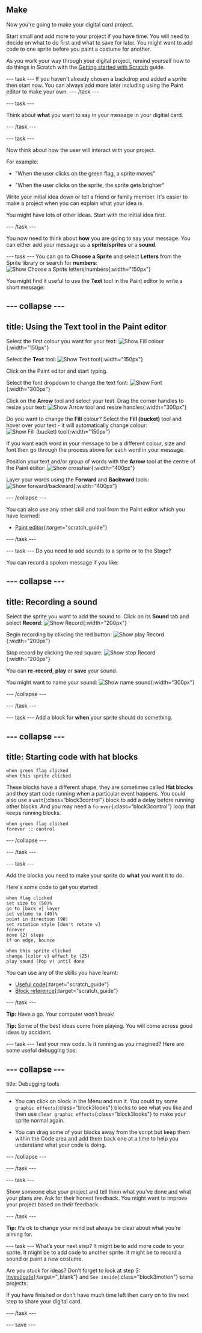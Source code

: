 ## Make
Now you're going to make your digital card project. 

Start small and add more to your project if you have time. You will need to decide on what to do first and what to save for later. You might want to add code to one sprite before you paint a costume for another. 

As you work your way through your digital project, remind yourself how to do things in Scratch with the [Getting started with Scratch](https://learning-admin.raspberrypi.org/en/projects/getting-started-scratch) guide. 

--- task ---
If you haven't already chosen a backdrop and added a sprite then start now. You can always add more later including using the Paint editor to make your own. 
--- /task ---

--- task ---

Think about **what** you want to say in your message in your digitial card.

--- /task ---

--- task ---

Now think about how the user will interact with your project.

For example:
+ "When the user clicks on the green flag, a sprite moves"

+ "When the user clicks on the sprite, the sprite gets brighter"

Write your initial idea down or tell a friend or family member. It's easier to make a project when you can explain what your idea is.

You might have lots of other ideas. Start with the initial idea first.

--- /task ---

You now need to think about **how** you are going to say your message. You can either add your message as a **sprite/sprites** or a **sound**.

--- task ---
You can go to **Choose a Sprite** and select **Letters** from the Sprite library or search for **numbers**:
![Show Choose a Sprite letters/numbers](images/from-me-letters-numbers.png){:width="150px"}

You might find it useful to use the **Text** tool in the Paint editor to write a short message: 

--- collapse ---
---
title: Using the Text tool in the Paint editor
---

Select the first colour you want for your text:
![Show Fill colour](images/from-me-fill-colour.png){:width="150px"}

Select the **Text** tool:
![Show Text tool](images/from-me-text-tool.png){:width="150px"}

Click on the Paint editor and start typing.

Select the font dropdown to change the text font:
![Show Font](images/from-me-text-font.png){:width="300px"}

Click on the **Arrow** tool and select your text. Drag the corner handles to resize your text:
![Show Arrow tool and resize handles](images/from-me-arrow-resize.png){:width="300px"}

Do you want to change the **Fill** colour? Select the **Fill (bucket)** tool and hover over your text - it will automatically change colour:
![Show Fill (bucket) tool](images/from-me-fill-bucket.png){:width="150px"}

If you want each word in your message to be a different colour, size and font then go through the process above for each word in your message.

Position your text and/or group of words with the **Arrow** tool at the centre of the Paint editor:
![Show crosshair](images/from-me-paint-editor-centre.png){:width="400px"}

Layer your words using the **Forward** and **Backward** tools:
![Show forward/backward](images/from-me-paint-editor-forward-backward.png){:width="400px"}

--- /collapse ---

You can also use any other skill and tool from the Paint editor which you have learned:

+ [Paint editor](https://learning-admin.raspberrypi.org/en/projects/getting-started-scratch/6){:target="scratch_guide"}

--- /task ---

--- task ---
Do you need to add sounds to a sprite or to the Stage?

You can record a spoken message if you like:

--- collapse ---
---
title: Recording a sound
---

Select the sprite you want to add the sound to. Click on its **Sound** tab and select **Record**:
![Show Record](images/from-me-record.png){:width="200px"}

Begin recording by clikcing the red button:
![Show play Record](images/from-me-start-sound.png){:width="200px"}

Stop record by clicking the red square:
![Show stop  Record](images/from-me-stop-sound.png){:width="200px"}

You can **re-record**, **play** or **save** your sound.

You might want to name your sound:
![Show name sound](images/from-me-name-sound.png){:width="300px"}

--- /collapse ---

--- /task ---

--- task ---
Add a block for **when** your sprite should do something.

--- collapse ---
---
title: Starting code with hat blocks
---

```blocks3
when green flag clicked
when this sprite clicked
```

These blocks have a different shape, they are sometimes called **Hat blocks** and they start code running when a particular event happens.
You could also use a `wait`{:class=“block3control”} block to add a delay before running other blocks.
And you may need a `forever`{:class=“block3control”} loop that keeps running blocks.

```blocks3
when green flag clicked
forever :: control
```
--- /collapse ---

--- /task ---

--- task ---

Add the blocks you need to make your sprite do **what** you want it to do.

Here's some code to get you started:

```blocks3
when flag clicked
set size to (50)%
go to [back v] layer
set volume to (40)%
point in direction (90)
set rotation style [don't rotate v]
forever
move (2) steps
if on edge, bounce

when this sprite clicked
change [color v] effect by (25)
play sound (Pop v) until done
```

You can use any of the skills you have learnt:

+ [Useful code](https://learning-admin.raspberrypi.org/en/projects/getting-started-scratch/4){:target="scratch_guide"}
+ [Block reference](https://learning-admin.raspberrypi.org/en/projects/getting-started-scratch/5){:target="scratch_guide"}

--- /task ---

**Tip:** Have a go. Your computer won’t break!

**Tip:** Some of the best ideas come from playing. You will come across good ideas by accident.

--- task ---
Test your new code. Is it running as you imagined? Here are some useful debugging tips:

--- collapse ---
---

title: Debugging tools

---

+ You can click on block in the Menu and run it. You could try some `graphic effects`{:class="block3looks"} blocks to see what you like and then use `clear graphic effects`{:class="block3looks"} to make your sprite normal again.

+ You can drag some of your blocks away from the script but keep them within the Code area and add them back one at a time to help you understand what your code is doing.

--- /collapse ---

--- /task ---

--- task ---

Show someone else your project and tell them what you’ve done and what your plans are. Ask for their honest feedback. You might want to improve your project based on their feedback.

--- /task ---

**Tip:** It’s ok to change your mind but always be clear about what you’re aiming for.

--- task ---
What’s your next step? It might be to add more code to your sprite. It might be to add code to another sprite. It might be to record a sound or paint a new costume. 

Are you stuck for ideas? Don’t forget to look at step 3: [Investigate](https://learning-admin.raspberrypi.org/en/projects/digital-card/2){:target=”_blank”} and `See inside`{:class="block3motion"} some projects.

If you have finished or don't have much time left then carry on to the next step to share your digital card.

--- /task ---

--- save ---
